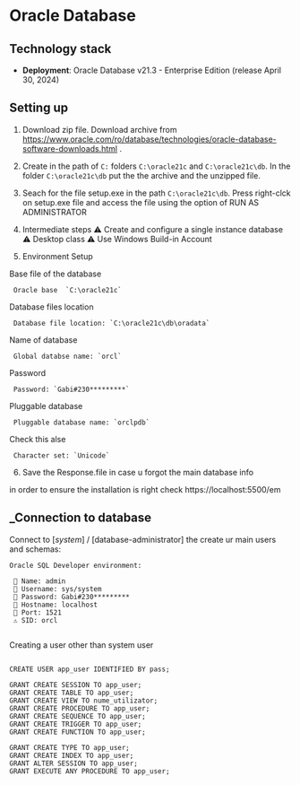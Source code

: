 # Oracle Database

## Technology stack  
- **Deployment**: Oracle Database v21.3 - Enterprise Edition (release April 30, 2024)

## Setting up 

1. Download zip file. 
   Download archive from https://www.oracle.com/ro/database/technologies/oracle-database-software-downloads.html .

2. Create in the path of `C:` folders `C:\oracle21c` and `C:\oracle21c\db`. 
   In the folder `C:\oracle21c\db` put the the archive and the unzipped file.

3. Seach for the file setup.exe in the path `C:\oracle21c\db`. Press right-clck on setup.exe file and access the file using the option of RUN AS ADMINISTRATOR

4. Intermediate steps
  ⚠️ Create and configure a single instance database 
  ⚠️ Desktop class
  ⚠️ Use Windows Build-in Account
  
5. Environment Setup

Base file of the database
```
 Oracle base  `C:\oracle21c`
```

Database files location
```
 Database file location: `C:\oracle21c\db\oradata`
```
Name of database
```
 Global databse name: `orcl`
```
Password
```
 Password: `Gabi#230*********`
```

Pluggable database
```
 Pluggable database name: `orclpdb`
```

Check this alse
```
 Character set: `Unicode`
 ```
 
6. Save the Response.file in case u forgot the main database info

in order to ensure the installation is right check https://localhost:5500/em

## _Connection to database

Connect to [_system_] / [database-administrator] the create ur main users and schemas: 
```
Oracle SQL Developer environment:
  
 🔼 Name: admin 
 🔼 Username: sys/system
 🔼 Password: Gabi#230*********
 🔼 Hostname: localhost
 🔼 Port: 1521
 ⚠️ SID: orcl
   
```

Creating a user other than system user
```

CREATE USER app_user IDENTIFIED BY pass;

GRANT CREATE SESSION TO app_user;
GRANT CREATE TABLE TO app_user;
GRANT CREATE VIEW TO nume_utilizator;
GRANT CREATE PROCEDURE TO app_user;
GRANT CREATE SEQUENCE TO app_user;
GRANT CREATE TRIGGER TO app_user;
GRANT CREATE FUNCTION TO app_user;

GRANT CREATE TYPE TO app_user; 
GRANT CREATE INDEX TO app_user;
GRANT ALTER SESSION TO app_user;
GRANT EXECUTE ANY PROCEDURE TO app_user;

```
